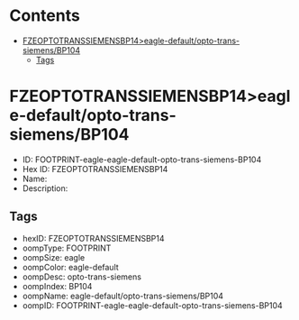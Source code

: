 



Contents
========

* [FZEOPTOTRANSSIEMENSBP14>eagle-default/opto-trans-siemens/BP104](#fzeoptotranssiemensbp14eagle-defaultopto-trans-siemensbp104)
	* [Tags](#tags)

# FZEOPTOTRANSSIEMENSBP14>eagle-default/opto-trans-siemens/BP104

- ID: FOOTPRINT-eagle-eagle-default-opto-trans-siemens-BP104
- Hex ID: FZEOPTOTRANSSIEMENSBP14
- Name: 
- Description: 

## Tags

- hexID: FZEOPTOTRANSSIEMENSBP14
- oompType: FOOTPRINT
- oompSize: eagle
- oompColor: eagle-default
- oompDesc: opto-trans-siemens
- oompIndex: BP104
- oompName: eagle-default/opto-trans-siemens/BP104
- oompID: FOOTPRINT-eagle-eagle-default-opto-trans-siemens-BP104
